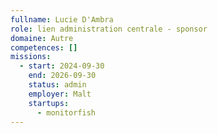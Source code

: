 ```yaml
---
fullname: Lucie D'Ambra
role: lien administration centrale - sponsor
domaine: Autre
competences: []
missions:
  - start: 2024-09-30
    end: 2026-09-30
    status: admin
    employer: Malt
    startups:
      - monitorfish
---
```

